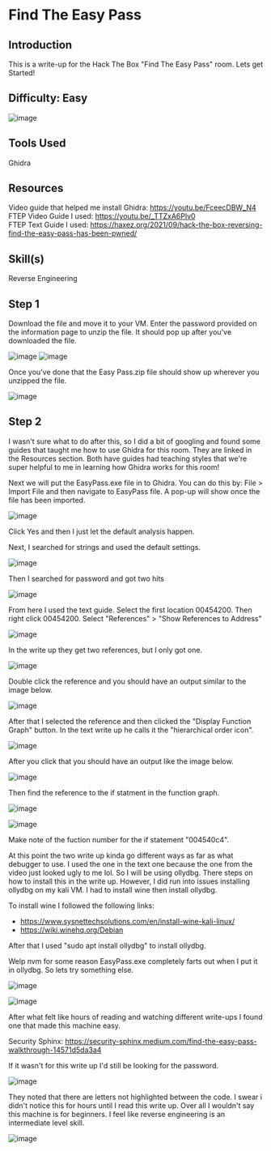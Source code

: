 # Find The Easy Pass
## Introduction
This is a write-up for the Hack The Box "Find The Easy Pass" room. Lets get Started!

## Difficulty: Easy
![image](https://github.com/zrmartin71/HTB_Write_Ups/assets/54414820/8f2054a4-6c52-4db5-8399-f9996ed6f58c)

## Tools Used
Ghidra

## Resources
Video guide that helped me install Ghidra: https://youtu.be/FceecDBW_N4  
FTEP Video Guide I used: https://youtu.be/_TTZxA6Plv0  
FTEP Text Guide I used: https://haxez.org/2021/09/hack-the-box-reversing-find-the-easy-pass-has-been-pwned/

## Skill(s)
Reverse Engineering

## Step 1
Download the file and move it to your VM. Enter the password provided on the information page to unzip the file. It should pop up after you've downloaded the file. 

 ![image](https://github.com/zrmartin71/HTB_Write_Ups/assets/54414820/274823b8-9356-47d0-a2a7-20ebb50b65f6)  ![image](https://github.com/zrmartin71/HTB_Write_Ups/assets/54414820/90da15ca-c0db-473b-84eb-21b1b8b53031)

 Once you've done that the Easy Pass.zip file should show up wherever you unzipped the file.

![image](https://github.com/zrmartin71/HTB_Write_Ups/assets/54414820/181ef2a9-c170-4466-b8f6-78d0a0a79f4e)

## Step 2
I wasn't sure what to do after this, so I did a bit of googling and found some guides that taught me how to use Ghidra for this room. They are linked in the Resources section. Both have guides had teaching styles that we're super helpful to me in learning how Ghidra works for this room!

Next we will put the EasyPass.exe file in to Ghidra. You can do this by: File > Import File and then navigate to EasyPass file. A pop-up will show once the file has been imported.

![image](https://github.com/zrmartin71/HTB_Write_Ups/assets/54414820/fe575c66-fde9-4cbe-bdaf-a7adb85164c4)

Click Yes and then I just let the default analysis happen.

Next, I searched for strings and used the default settings.

![image](https://github.com/zrmartin71/HTB_Write_Ups/assets/54414820/32854fe0-7808-454c-b4b6-b662630cb8b3)

Then I searched for password and got two hits

![image](https://github.com/zrmartin71/HTB_Write_Ups/assets/54414820/5852fda6-9577-4457-b2ab-49c2bfdb20c8)

From here I used the text guide. Select the first location 00454200. Then right click 00454200. Select "References" > "Show References to Address"

![image](https://github.com/zrmartin71/HTB_Write_Ups/assets/54414820/7949afc8-da58-4080-a4ee-e8862d47341c)

In the write up they get two references, but I only got one.

![image](https://github.com/zrmartin71/HTB_Write_Ups/assets/54414820/8cd6b744-7d1b-4844-89e0-011c2184989a)

Double click the reference and you should have an output similar to the image below.

![image](https://github.com/zrmartin71/HTB_Write_Ups/assets/54414820/6c3a52c1-8ba3-439d-a343-ffd8286daa0b)

After that I selected the reference and then clicked the "Display Function Graph" button. In the text write up he calls it the "hierarchical order icon".

![image](https://github.com/zrmartin71/HTB_Write_Ups/assets/54414820/df87f4b4-976e-470a-a82f-707c58d7d0fa)

After you click that you should have an output like the image below.

![image](https://github.com/zrmartin71/HTB_Write_Ups/assets/54414820/5ea1bc23-6b00-4e22-8092-96882f423e0f)

Then find the reference to the if statment in the function graph.

![image](https://github.com/zrmartin71/HTB_Write_Ups/assets/54414820/013d72bc-e445-49f0-b9cc-c953ac760dfd)

![image](https://github.com/zrmartin71/HTB_Write_Ups/assets/54414820/cf1f31c3-4679-4b35-8abd-20cd1e25d7c4)

Make note of the fuction number for the if statement "004540c4". 

At this point the two write up kinda go different ways as far as what debugger to use. I used the one in the text one because the one from the video just looked ugly to me lol. So I will be using ollydbg. There steps on how to install this in the write up. However, I did run into issues installing ollydbg on my kali VM. I had to install wine then install ollydbg.

To install wine I followed the following links:
- https://www.sysnettechsolutions.com/en/install-wine-kali-linux/
- https://wiki.winehq.org/Debian

After that I used "sudo apt install ollydbg" to install ollydbg.

Welp nvm for some reason EasyPass.exe completely farts out when I put it in ollydbg. So lets try something else.

![image](https://github.com/zrmartin71/HTB_Write_Ups/assets/54414820/e3d0efa6-e95d-419b-bfe5-965792cf0540)

![image](https://github.com/zrmartin71/HTB_Write_Ups/assets/54414820/74f8815d-a7c9-4aad-acee-2563fa7c7037)

After what felt like hours of reading and watching different write-ups I found one that made this machine easy.

Security Sphinx: https://security-sphinx.medium.com/find-the-easy-pass-walkthrough-14571d5da3a4

If it wasn't for this write up I'd still be looking for the password.

![image](https://github.com/zrmartin71/HTB_Write_Ups/assets/54414820/f933d5c8-97b3-47de-b770-ddbd103c1280)

They noted that there are letters not highlighted between the code. I swear i didn't notice this for hours until I read this write up. Over all I wouldn't say this machine is for beginners. I feel like reverse engineering is an intermediate level skill.

![image](https://github.com/zrmartin71/HTB_Write_Ups/assets/54414820/c3eec145-3d67-48ec-bb75-222d424ec377)